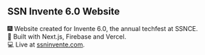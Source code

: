 ## SSN Invente 6.0 Website

🎆 Website created for Invente 6.0, the annual techfest at SSNCE.<br />
🔨 Built with Next.js, Firebase and Vercel. <br />
💻 Live at [ssninvente.com](https://ssninvente.com).